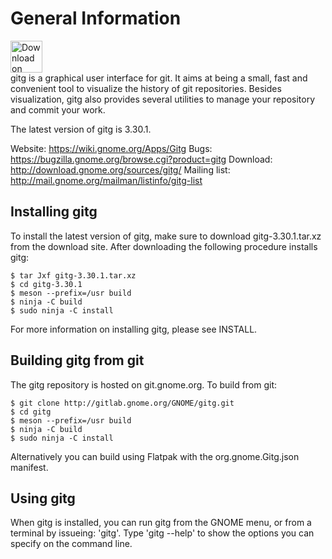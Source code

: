# ****General Information****<br/>
<a href="https://flathub.org/apps/details/org.gnome.gitg"><img height="51" alt="Download on Flathub" src="https://flathub.org/assets/badges/flathub-badge-en.svg"/></a>
<br/>
gitg is a graphical user interface for git. It aims at being a small,
fast and convenient tool to visualize the history of git repositories.
Besides visualization, gitg also provides several utilities to manage your
repository and commit your work.

The latest version of gitg is 3.30.1.

Website:      https://wiki.gnome.org/Apps/Gitg
Bugs:         https://bugzilla.gnome.org/browse.cgi?product=gitg
Download:     http://download.gnome.org/sources/gitg/
Mailing list: http://mail.gnome.org/mailman/listinfo/gitg-list

## Installing gitg 
To install the latest version of gitg, make sure to download gitg-3.30.1.tar.xz
from the download site. After downloading the following procedure installs
gitg:

	$ tar Jxf gitg-3.30.1.tar.xz
	$ cd gitg-3.30.1
	$ meson --prefix=/usr build
	$ ninja -C build
	$ sudo ninja -C install

For more information on installing gitg, please see INSTALL.

## Building gitg from git 
The gitg repository is hosted on git.gnome.org. To build from git:

	$ git clone http://gitlab.gnome.org/GNOME/gitg.git
	$ cd gitg
	$ meson --prefix=/usr build
	$ ninja -C build
	$ sudo ninja -C install

Alternatively you can build using Flatpak with the org.gnome.Gitg.json manifest.

## Using gitg 
When gitg is installed, you can run gitg from the GNOME menu, or from a
terminal by issueing: 'gitg'. Type 'gitg --help' to show the options you can
specify on the command line.
